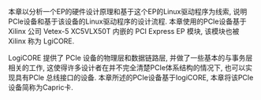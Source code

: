 
本章以分析一个EP的硬件设计原理和基于这个EP的Linux驱动程序为线索, 说明PCle设备和基于该设备的Linux驱动程序的设计流程. 本章使用的PCIe设备基于 Xilinx 公司 Vetex-5 XC5VLX50T 内嵌的 PCI Express EP 模块, 该模块也被 Xilinx 称为 LgiCORE.

LogiCORE 提供了 PCIe 设备的物理层和数据链路层, 并做了一些基本的与事务层相关的工作, 这使得许多设计者在并不完全清楚PCIe体系结构的情况下, 也可以实现具有PCle 总线接口的设备. 本章所述的PCIe设备基于IogiCORE, 本章将该PCIe设备简称为Capric卡.

